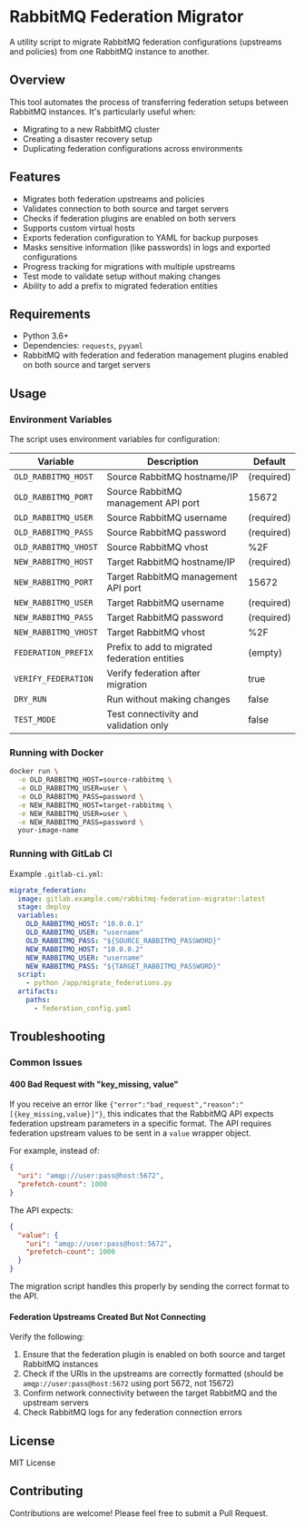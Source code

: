 # RabbitMQ Federation Migrator

A utility script to migrate RabbitMQ federation configurations (upstreams and policies) from one RabbitMQ instance to another.

## Overview

This tool automates the process of transferring federation setups between RabbitMQ instances. It's particularly useful when:
- Migrating to a new RabbitMQ cluster
- Creating a disaster recovery setup
- Duplicating federation configurations across environments

## Features

- Migrates both federation upstreams and policies
- Validates connection to both source and target servers
- Checks if federation plugins are enabled on both servers
- Supports custom virtual hosts
- Exports federation configuration to YAML for backup purposes
- Masks sensitive information (like passwords) in logs and exported configurations
- Progress tracking for migrations with multiple upstreams
- Test mode to validate setup without making changes
- Ability to add a prefix to migrated federation entities

## Requirements

- Python 3.6+
- Dependencies: `requests`, `pyyaml`
- RabbitMQ with federation and federation management plugins enabled on both source and target servers

## Usage

### Environment Variables

The script uses environment variables for configuration:

| Variable | Description | Default |
|----------|-------------|---------|
| `OLD_RABBITMQ_HOST` | Source RabbitMQ hostname/IP | (required) |
| `OLD_RABBITMQ_PORT` | Source RabbitMQ management API port | 15672 |
| `OLD_RABBITMQ_USER` | Source RabbitMQ username | (required) |
| `OLD_RABBITMQ_PASS` | Source RabbitMQ password | (required) |
| `OLD_RABBITMQ_VHOST` | Source RabbitMQ vhost | %2F |
| `NEW_RABBITMQ_HOST` | Target RabbitMQ hostname/IP | (required) |
| `NEW_RABBITMQ_PORT` | Target RabbitMQ management API port | 15672 |
| `NEW_RABBITMQ_USER` | Target RabbitMQ username | (required) |
| `NEW_RABBITMQ_PASS` | Target RabbitMQ password | (required) |
| `NEW_RABBITMQ_VHOST` | Target RabbitMQ vhost | %2F |
| `FEDERATION_PREFIX` | Prefix to add to migrated federation entities | (empty) |
| `VERIFY_FEDERATION` | Verify federation after migration | true |
| `DRY_RUN` | Run without making changes | false |
| `TEST_MODE` | Test connectivity and validation only | false |

### Running with Docker

```bash
docker run \
  -e OLD_RABBITMQ_HOST=source-rabbitmq \
  -e OLD_RABBITMQ_USER=user \
  -e OLD_RABBITMQ_PASS=password \
  -e NEW_RABBITMQ_HOST=target-rabbitmq \
  -e NEW_RABBITMQ_USER=user \
  -e NEW_RABBITMQ_PASS=password \
  your-image-name
```

### Running with GitLab CI

Example `.gitlab-ci.yml`:

```yaml
migrate_federation:
  image: gitlab.example.com/rabbitmq-federation-migrator:latest
  stage: deploy
  variables:
    OLD_RABBITMQ_HOST: "10.0.0.1"
    OLD_RABBITMQ_USER: "username"
    OLD_RABBITMQ_PASS: "${SOURCE_RABBITMQ_PASSWORD}"
    NEW_RABBITMQ_HOST: "10.0.0.2"
    NEW_RABBITMQ_USER: "username"
    NEW_RABBITMQ_PASS: "${TARGET_RABBITMQ_PASSWORD}"
  script:
    - python /app/migrate_federations.py
  artifacts:
    paths:
      - federation_config.yaml
```

## Troubleshooting

### Common Issues

#### 400 Bad Request with "key_missing, value"

If you receive an error like `{"error":"bad_request","reason":"[{key_missing,value}]"}`, this indicates that the RabbitMQ API expects federation upstream parameters in a specific format. The API requires federation upstream values to be sent in a `value` wrapper object.

For example, instead of:
```json
{
  "uri": "amqp://user:pass@host:5672",
  "prefetch-count": 1000
}
```

The API expects:
```json
{
  "value": {
    "uri": "amqp://user:pass@host:5672",
    "prefetch-count": 1000
  }
}
```

The migration script handles this properly by sending the correct format to the API.

#### Federation Upstreams Created But Not Connecting

Verify the following:
1. Ensure that the federation plugin is enabled on both source and target RabbitMQ instances
2. Check if the URIs in the upstreams are correctly formatted (should be `amqp://user:pass@host:5672` using port 5672, not 15672)
3. Confirm network connectivity between the target RabbitMQ and the upstream servers
4. Check RabbitMQ logs for any federation connection errors

## License

MIT License

## Contributing

Contributions are welcome! Please feel free to submit a Pull Request.